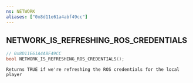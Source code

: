 ```yaml
---
ns: NETWORK
aliases: ["0x8d11e61a4abf49cc"]
---
```

## NETWORK_IS_REFRESHING_ROS_CREDENTIALS

```c
// 0x8D11E61A4ABF49CC
bool NETWORK_IS_REFRESHING_ROS_CREDENTIALS();
```

```
Returns TRUE if we're refreshing the ROS credentials for the local player
```

